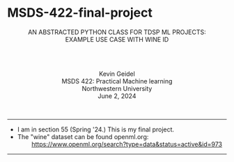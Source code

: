 # MSDS-422-final-project

<p align=center>
AN ABSTRACTED PYTHON CLASS FOR TDSP ML PROJECTS: <br>EXAMPLE USE CASE WITH WINE ID 
</p>
<br><br>

<p align=center>
Kevin Geidel <br>
MSDS 422: Practical Machine learning<br>
Northwestern University<br>
June 2, 2024<br>
</p>
<br>
</p>
<hr>

- I am in section 55 (Spring '24.) This is my final project. <br>
- The "wine" dataset can be found openml.org: <br>
&emsp;&emsp;  https://www.openml.org/search?type=data&status=active&id=973

<hr>
